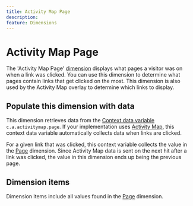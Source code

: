 ```yaml
---
title: Activity Map Page
description:
feature: Dimensions
---
```

# Activity Map Page

The 'Activity Map Page' [dimension](overview.md) displays what pages a visitor was on when a link was clicked. You can use this dimension to determine what pages contain links that get clicked on the most. This dimension is also used by the Activity Map overlay to determine which links to display.

## Populate this dimension with data

This dimension retrieves data from the [Context data variable](/help/implement/vars/page-vars/contextdata.md) `c.a.activitymap.page`. If your implementation uses [Activity Map](/help/analyze/activity-map/overview.md), this context data variable automatically collects data when links are clicked.

For a given link that was clicked, this context variable collects the value in the [Page](page.md) dimension. Since Activity Map data is sent on the next hit after a link was clicked, the value in this dimension ends up being the previous page.

## Dimension items

Dimension items include all values found in the [Page](page.md) dimension.
